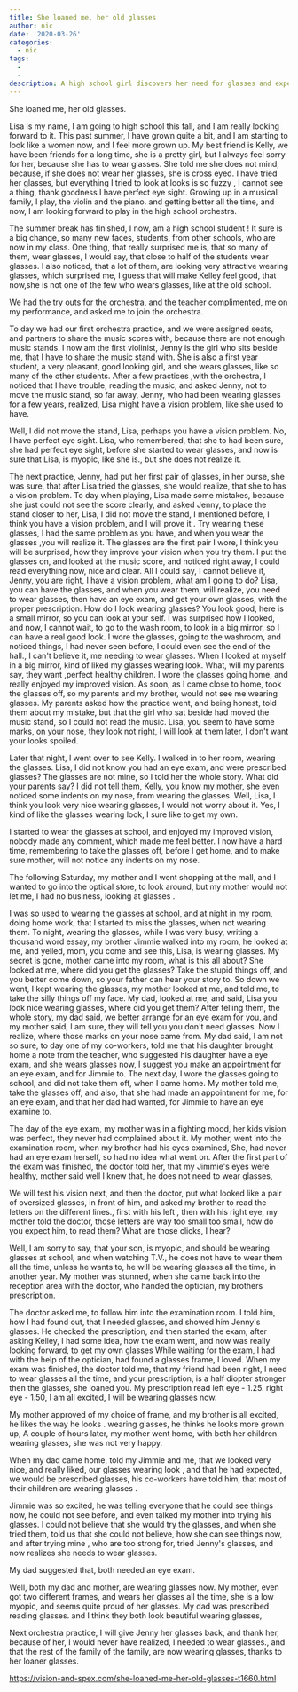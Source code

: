 ```yaml
---
title: She loaned me, her old glasses
author: nic
date: '2020-03-26'
categories:
  - nic
tags:
  - 
  - 
description: A high school girl discovers her need for glasses and experiences a newfound perspective on life.
---
```

She loaned me, her old glasses.




Lisa is my name, I am going to high school this fall, and I am really looking forward to it.
This past summer, I have grown quite a bit, and I am starting to look like a women now, and I feel more grown up.
My best friend is Kelly, we have been friends for a long time, she is a pretty girl, 
but I always feel sorry for her, because she has to wear glasses.
She told me she does not mind, because, if she does not wear her glasses, she is cross eyed.
I have tried her glasses, but everything I tried to look at looks is so fuzzy , I cannot see a thing, thank goodness I have perfect eye sight.
Growing up in a musical family, I play, the violin and the piano. and getting better all the time, and now, I am looking forward to play in the high school 
orchestra.


The summer break has finished, I now, am a high school student !
It sure is a big change, so many new faces, students, from other schools, who are now in my class.
One thing, that really surprised me is, that so many of them, wear glasses, I would say, that close to half of the students wear glasses.
I also noticed, that a lot of them, are looking very attractive wearing glasses, which surprised me, I guess that will make Kelley feel good, that now,she is not one of the few who wears glasses, like at the old school.


We had the try outs for the orchestra, and the teacher complimented, me on my performance, and asked me to join the orchestra.


To day we had our first orchestra practice, and we were assigned seats, and partners to share the music scores with, because there are not enough music stands.
I now am the first violinist, Jenny is the girl who sits beside me, that I have to share the music stand with.
She is also a first year student, a very pleasant, good looking girl, and she wears glasses, like so many of the other students.
After a few practices ,with the orchestra, I noticed that I have trouble, reading the music, and asked Jenny, not to move the music stand, so far away,
Jenny, who had been wearing glasses for a few years, realized, Lisa might have a vision problem, like she used to have.


Well, I did not move the stand, Lisa, perhaps you have a vision problem.
No, I have perfect eye sight.
Lisa, who remembered, that she to had been sure, she had perfect eye sight, before she started to wear glasses, and now is sure that Lisa, is myopic, like she is., but she does not realize it.


The next practice, Jenny, had put her first pair of glasses, in her purse, she was sure, that after Lisa tried the glasses, she would realize, that she to has a vision problem.
To day when playing, Lisa made some mistakes, because she just could not see the score clearly, and asked Jenny, to place the stand closer to her, 
Lisa, I did not move the stand, I mentioned before, I think you have a vision problem, and I will prove it .
Try wearing these glasses, I had the same problem as you have, and when you wear the glasses ,you will realize it. 
The glasses are the first pair I wore, I think you will be surprised, how they improve your vision when you try them. 
I put the glasses on, and looked at the music score, and noticed right away, I could read everything now, nice and clear.
All I could say, I cannot believe it, Jenny, you are right, I have a vision problem, what am I going to do?
Lisa, you can have the glasses, and when you wear them, will realize, you need to wear glasses, then have an eye exam, and get your own glasses, with the proper prescription.
How do I look wearing glasses? 
You look good, here is a small mirror, so you can look at your self. 
I was surprised how I looked, and now, I cannot wait, to go to the wash room, to look in a big mirror, so I can have a real good look.
I wore the glasses, going to the washroom, and noticed things, I had never seen before, I could even see the end of the hall.,
I can't believe it, me needing to wear glasses.
When I looked at myself in a big mirror, kind of liked my glasses wearing look.
What, will my parents say, they want ,perfect healthy children.
I wore the glasses going home, and really enjoyed my improved vision.
As soon, as I came close to home, took the glasses off, so my parents and my brother, would not see me wearing glasses.
My parents asked how the practice went, and being honest, told them about my mistake, but that the girl who sat beside had moved the music stand, so I could not read the music.
Lisa, you seem to have some marks, on your nose, they look not right, I will look at them later, I don't want your looks spoiled.


Later that night, I went over to see Kelly.
I walked in to her room, wearing the glasses.
Lisa, I did not know you had an eye exam, and were prescribed glasses?
The glasses are not mine, so I told her the whole story. 
What did your parents say? 
I did not tell them, Kelly, you know my mother, she even noticed some indents on my nose, from wearing the glasses.
Well, Lisa, I think you look very nice wearing glasses, I would not worry about it.
Yes, I kind of like the glasses wearing look, I sure like to get my own.


I started to wear the glasses at school, and enjoyed my improved vision, nobody made any comment, which made me feel better.
I now have a hard time, remembering to take the glasses off, before I get home, and to make sure mother, will not notice any indents on my nose.


The following Saturday, my mother and I went shopping at the mall, and I wanted to go into the optical store, to look around, but my mother would not let me, I had no business, looking at glasses .




I was so used to wearing the glasses at school, and at night in my room, doing home work, that I started to miss the glasses, when not wearing them.
To night, wearing the glasses, while I was very busy, writing a thousand word essay, my brother Jimmie walked into my room, he looked at me, and yelled, mom, you come and see this, Lisa, is wearing glasses.
My secret is gone, mother came into my room, what is this all about?
She looked at me, where did you get the glasses? 
Take the stupid things off, and you better come down, so your father can hear your story to.
So down we went, I kept wearing the glasses, my mother looked at me, and told me, to take the silly things off my face.
My dad, looked at me, and said, Lisa you look nice wearing glasses, where did you get them?
After telling them, the whole story, my dad said, we better arrange for an eye exam for you, and my mother said, I am sure, they will tell you you don't need glasses.
Now I realize, where those marks on your nose came from.
My dad said, I am not so sure, to day one of my co-workers, told me that his daughter brought home a note from the teacher, who suggested his daughter have a eye exam, and she wears glasses now,
I suggest you make an appointment for an eye exam, and for Jimmie to.
The next day, I wore the glasses going to school, and did not take them off, when I came home.
My mother told me, take the glasses off, and also, that she had made an appointment for me, for an eye exam, and that her dad had wanted, for Jimmie to have an eye examine to.


The day of the eye exam, my mother was in a fighting mood, her kids vision was perfect, they never had complained about it.
My mother, went into the examination room, when my brother had his eyes examined,
She, had never had an eye exam herself, so had no idea what went on.
After the first part of the exam was finished, the doctor told her, that my Jimmie's eyes were healthy, mother said well I knew that, he does not need to wear glasses,


We will test his vision next, and then the doctor, put what looked like a pair of oversized glasses, in front of him, and asked my brother to read the letters on the different lines., first with his left , then with his right eye, my mother told the doctor, those letters are way too small too small, how do you expect him, to read them?
What are those clicks, I hear?


Well, I am sorry to say, that your son, is myopic, and should be wearing glasses at school, and when watching T.V., he does not have to wear them all the time, unless he wants to, he will be wearing glasses all the time, in another year. 
My mother was stunned, when she came back into the reception area with the doctor, who handed the optician, my brothers prescription.


The doctor asked me, to follow him into the examination room.
I told him, how I had found out, that I needed glasses, and showed him Jenny's glasses.
He checked the prescription, and then started the exam, after asking Kelley, I had some idea, how the exam went, and now was really looking forward, to get my own glasses
While waiting for the exam, I had with the help of the optician, had found a glasses frame, I loved.
When my exam was finished, the doctor told me, that my friend had been right,
I need to wear glasses all the time, and your prescription, is a half diopter stronger then the glasses, she loaned you.
My prescription read left eye - 1.25. right eye - 1.50, I am all excited, I will be wearing glasses now.


My mother approved of my choice of frame, and my brother is all excited, he likes the way he looks . wearing glasses, he thinks he looks more grown up,
A couple of hours later, my mother went home, with both her children wearing glasses, she was not very happy.


When my dad came home, told my Jimmie and me, that we looked very nice, and really liked, our glasses wearing look , and that he had expected, we would be prescribed glasses, his co-workers have told him, that most of their children are wearing glasses .


Jimmie was so excited, he was telling everyone that he could see things now, he could not see before, and even talked my mother into trying his glasses.
I could not believe that she would try the glasses, and when she tried them, told us that she could not believe, how she can see things now, and after trying mine , who are too strong for, tried Jenny's glasses, and now realizes she needs to wear glasses.


My dad suggested that, both needed an eye exam.


Well, both my dad and mother, are wearing glasses now.
My mother, even got two different frames, and wears her glasses all the time, she is a low myopic, and seems quite proud of her glasses. 
My dad was prescribed reading glasses. and I think they both look beautiful wearing glasses,


Next orchestra practice, I will give Jenny her glasses back, and thank her, because of her, I would never have realized, I needed to wear glasses., and that the rest of the family of the family, are now wearing glasses, thanks to her loaner glasses.

https://vision-and-spex.com/she-loaned-me-her-old-glasses-t1660.html
